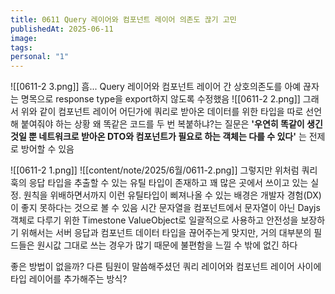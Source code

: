 ```yaml
---
title: 0611 Query 레이어와 컴포넌트 레이어 의존도 끊기 고민
publishedAt: 2025-06-11
image: 
tags: 
personal: "1"
---
```



![[0611-2 3.png]]
흠...
Query 레이어와 컴포넌트 레이어 간 상호의존도를 아예 끊자는 명목으로 response type을 export하지 않도록 수정했음
![[0611-2 2.png]]
그래서 위와 같이 컴포넌트 레이어 어딘가에 쿼리로 받아온 데이터를 위한 타입을 따로 선언해 붙여줘야 하는 상황
왜 똑같은 코드를 두 번 복붙하냐?는 질문은 **'우연히 똑같이 생긴 것일 뿐 네트워크로 받아온 DTO와 컴포넌트가 필요로 하는 객체는 다를 수 있다'** 는 전제로 방어할 수 있음

![[0611-2 1.png]]
![[content/note/2025/6월/0611-2.png]]
그렇지만 위처럼 쿼리 훅의 응답 타입을 추출할 수 있는 유틸 타입이 존재하고 꽤 많은 곳에서 쓰이고 있는 실정. 원칙을 위배하면서까지 이런 유틸타입이 삐져나올 수 있는 배경은 개발자 경험(DX)이 좋지 못하다는 것으로 볼 수 있음
시간 문자열을 컴포넌트에서 문자열이 아닌 Dayjs 객체로 다루기 위한 Timestone ValueObject로 일괄적으로 사용하고 안전성을 보장하기 위해서는 서버 응답과 컴포넌트 데이터 타입을 끊어주는게 맞지만, 거의 대부분의 필드들은 원시값 그대로 쓰는 경우가 많기 때문에 불편함을 느낄 수 밖에 없긴 하다

좋은 방법이 없을까? 다른 팀원이 말씀해주셨던 쿼리 레이어와 컴포넌트 레이어 사이에 타입 레이어를 추가해주는 방식?